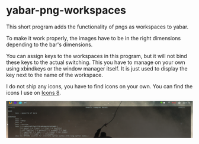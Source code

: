 # yabar-png-workspaces

This short program adds the functionality of pngs as workspaces to yabar.


To make it work properly, the images have to be in the right dimensions depending to the bar's dimensions.

You can assign keys to the workspaces in this program, but it will not bind these keys to the actual switching. This you have to manage on your own using xbindkeys or the window manager itself. It is just used to display the key next to the name of the workspace.

I do not ship any icons, you have to find icons on your own. You can find the icons I use on [Icons 8](https://www.icons8.com).

![screenshot](screenshot.png?raw=true "Screenshot")
